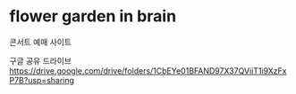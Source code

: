 # flower garden in brain
콘서트 예매 사이트 

구글 공유 드라이브
https://drive.google.com/drive/folders/1CbEYe01BFAND97X37QViiT1i9XzFxP7B?usp=sharing
